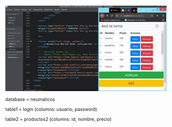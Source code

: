 
![image](https://github.com/LuisJoseLopezD/crud-php-mysql-bootstrap/blob/master/image.jpg)

database = neumaticos

table1 = login (columns: usuario, password)

table2 = productos2 (columns: id, nombre, precio)
